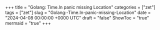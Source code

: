 +++
title = "Golang: Time.In panic missing Location"
categories = ["zet"]
tags = ["zet"]
slug = "Golang:-Time.In-panic-missing-Location"
date = "2024-04-08 00:00:00 +0000 UTC"
draft = "false"
ShowToc = "true"
mermaid = "true"
+++

